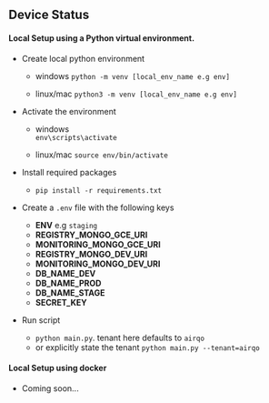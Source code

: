 ## Device Status

#### Local Setup using a Python virtual environment.
* Create local python environment
    * windows
	`python -m venv [local_env_name e.g env]`

    * linux/mac
	`python3 -m venv [local_env_name e.g env]`

* Activate the environment
    * windows  
	  `env\scripts\activate`
	
	* linux/mac
	  `source env/bin/activate`


* Install required packages
     * `pip install -r requirements.txt`
     
* Create a `.env` file with the following keys
    * **ENV** e.g `staging`
    * **REGISTRY_MONGO_GCE_URI**
    * **MONITORING_MONGO_GCE_URI**
    * **REGISTRY_MONGO_DEV_URI**
    * **MONITORING_MONGO_DEV_URI**
    * **DB_NAME_DEV**
    * **DB_NAME_PROD**
    * **DB_NAME_STAGE**
    * **SECRET_KEY**
    
* Run script
    * `python main.py`. tenant here defaults to `airqo`
    * or explicitly state the tenant `python main.py --tenant=airqo`
    
#### Local Setup using docker
* Coming soon...
